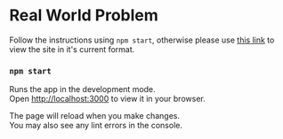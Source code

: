 # Real World Problem

Follow the instructions using `npm start`, otherwise please use [this link](https://resonate-challenge.onrender.com) to view the site in it's current format.


### `npm start`

Runs the app in the development mode.\
Open [http://localhost:3000](http://localhost:3000) to view it in your browser.

The page will reload when you make changes.\
You may also see any lint errors in the console.
